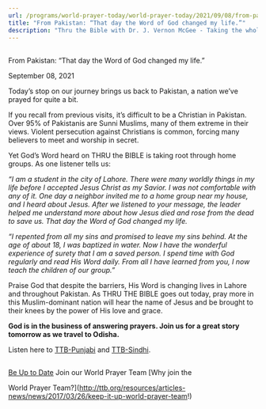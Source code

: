 ```yaml
---
url: /programs/world-prayer-today/world-prayer-today/2021/09/08/from-pakistan-that-day-the-word-of-god-changed-my-life
title: "From Pakistan: “That day the Word of God changed my life.”"
description: "Thru the Bible with Dr. J. Vernon McGee - Taking the whole Word to the whole world"
---
```







## 
 From Pakistan: “That day the Word of God changed my life.”


September 08, 2021




Today’s stop on our journey brings us back to Pakistan, a nation we’ve prayed for quite a bit.

If you recall from previous visits, it’s difficult to be a Christian in Pakistan. Over 95% of Pakistanis are Sunni Muslims, many of them extreme in their views. Violent persecution against Christians is common, forcing many believers to meet and worship in secret. 

Yet God’s Word heard on THRU the BIBLE is taking root through home groups. As one listener tells us:

*“I am a student in the city of Lahore. There were many worldly things in my life before I accepted Jesus Christ as my Savior. I was not comfortable with any of it. One day a neighbor invited me to a home group near my house, and I heard about Jesus. After we listened to your message, the leader helped me understand more* *about how Jesus died and rose from the dead to save us. That day the Word of God changed my life.*

*“I repented from all my sins and promised to leave my sins behind. At the age of about 18, I was baptized in water. Now I have the wonderful experience of surety that I am a saved person. I spend time with God regularly and read His Word daily. From all I have learned from you, I now teach the children of our group.”*

Praise God that despite the barriers, His Word is changing lives in Lahore and throughout Pakistan. As THRU THE BIBLE goes out today, pray more in this Muslim-dominant nation will hear the name of Jesus and be brought to their knees by the power of His love and grace.

**God is in the business of answering prayers. Join us for a great story tomorrow as we travel to Odisha.**

Listen here to [TTB-Punjabi](https://ttb.twr.org/home/day,0301/language,PAN) and [TTB-Sindhi](https://ttb.twr.org/home/day,0337/language,SND).







## 




[Be Up to Date](http://feeds.feedburner.com/WorldPrayerToday "World Prayer Today RSS Feed")
Join our World Prayer Team
[Why join the  

World Prayer Team?](http://ttb.org/resources/articles-news/news/2017/03/26/keep-it-up-world-prayer-team!)




